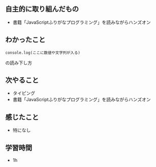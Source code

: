 ## 自主的に取り組んだもの
- 書籍「JavaScriptふりがなプログラミング」を読みながらハンズオン

## わかったこと
```
console.log(ここに数値や文字列が入る)
```
の読み下し方

## 次やること
- タイピング
- 書籍「JavaScriptふりがなプログラミング」を読みながらハンズオン

## 感じたこと
- 特になし

## 学習時間
- 1h